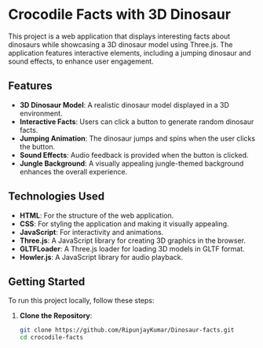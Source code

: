 # Crocodile Facts with 3D Dinosaur

This project is a web application that displays interesting facts about dinosaurs while showcasing a 3D dinosaur model using Three.js. The application features interactive elements, including a jumping dinosaur and sound effects, to enhance user engagement.

## Features

- **3D Dinosaur Model**: A realistic dinosaur model displayed in a 3D environment.
- **Interactive Facts**: Users can click a button to generate random dinosaur facts.
- **Jumping Animation**: The dinosaur jumps and spins when the user clicks the button.
- **Sound Effects**: Audio feedback is provided when the button is clicked.
- **Jungle Background**: A visually appealing jungle-themed background enhances the overall experience.

## Technologies Used

- **HTML**: For the structure of the web application.
- **CSS**: For styling the application and making it visually appealing.
- **JavaScript**: For interactivity and animations.
- **Three.js**: A JavaScript library for creating 3D graphics in the browser.
- **GLTFLoader**: A Three.js loader for loading 3D models in GLTF format.
- **Howler.js**: A JavaScript library for audio playback.

## Getting Started

To run this project locally, follow these steps:

1. **Clone the Repository**:
   ```bash
   git clone https://github.com/RipunjayKumar/Dinosaur-facts.git
   cd crocodile-facts
